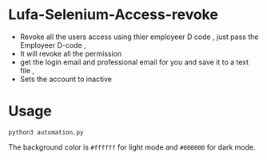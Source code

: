 # Lufa-Selenium-Access-revoke

* Revoke all the users access using thier employeer D code , just pass the Employeer D-code , 
* It will revoke all the permission 
* get the login email and professional email for you and save it to a text file ,
* Sets the account to inactive 

# Usage 

```
python3 automation.py 

```

The background color is `#ffffff` for light mode and `#000000` for dark mode.
